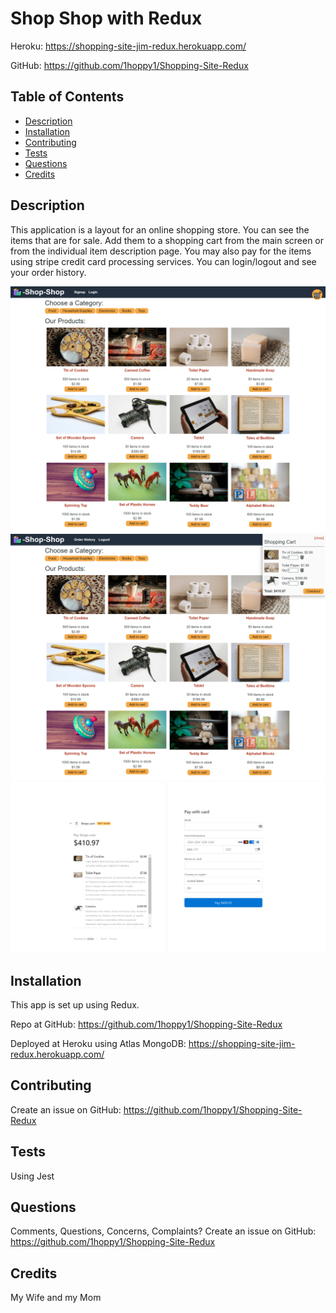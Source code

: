 # Shop Shop with Redux

Heroku:
https://shopping-site-jim-redux.herokuapp.com/

GitHub:
https://github.com/1hoppy1/Shopping-Site-Redux

## Table of Contents

* [Description](#description)
* [Installation](#installation)
* [Contributing](#contributing)
* [Tests](#tests)
* [Questions](#questions)
* [Credits](#credits)


## Description 

This application is a layout for an online shopping store. You can see the items that are for sale. Add them to a shopping cart from the main screen or from the individual item description page. You may also pay for the items using stripe credit card processing services. You can login/logout and see your order history.

![](./client/src/assets/images/MainPage1.png)
![](./client/src/assets/images/MainPage2withshoppingcart.png)
![](./client/src/assets/images/StripeCheckoutScreen.png)


## Installation

This app is set up using Redux.

Repo at GitHub:
https://github.com/1hoppy1/Shopping-Site-Redux

Deployed at Heroku using Atlas MongoDB:
https://shopping-site-jim-redux.herokuapp.com/


## Contributing

Create an issue on GitHub:
https://github.com/1hoppy1/Shopping-Site-Redux

## Tests

Using Jest

## Questions

Comments, Questions, Concerns, Complaints? Create an issue on GitHub:
https://github.com/1hoppy1/Shopping-Site-Redux

## Credits

My Wife and my Mom